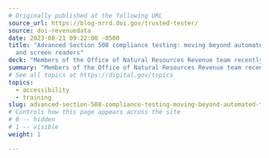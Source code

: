 ```yaml
---
# Originally published at the following URL
source_url: https://blog-nrrd.doi.gov/trusted-tester/
source: doi-revenuedata
date: 2023-08-21 09:22:00 -0500
title: "Advanced Section 508 compliance testing: moving beyond automated testing
  and screen readers"
deck: "Members of the Office of Natural Resources Revenue team recently completed the free, six-course Trusted Tester accessibility compliance training and certification from the Department of Homeland Security. Here's what they learned, and how they applied this new knowledge to the two websites they manage."
summary: "Members of the Office of Natural Resources Revenue team recently completed the free, six-course Trusted Tester accessibility compliance training and certification from the Department of Homeland Security. Here's what they learned, and how they applied this new knowledge to the two websites they manage."
# See all topics at https://digital.gov/topics
topics:
  - accessibility
  - training
slug: advanced-section-508-compliance-testing-moving-beyond-automated-testing-and-screen-readers
# Controls how this page appears across the site
# 0 -- hidden
# 1 -- visible
weight: 1

---
```

